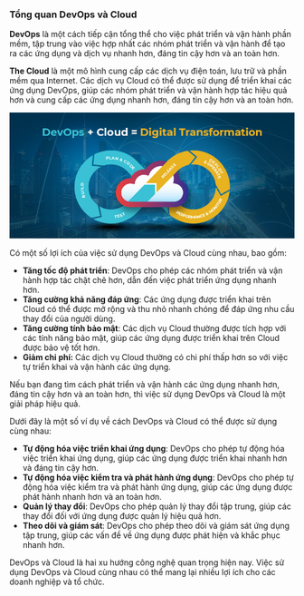 ### Tổng quan DevOps và Cloud

**DevOps** là một cách tiếp cận tổng thể cho việc phát triển và vận hành phần mềm, tập trung vào việc hợp nhất các nhóm phát triển và vận hành để tạo ra các ứng dụng và dịch vụ nhanh hơn, đáng tin cậy hơn và an toàn hơn.

**The Cloud** là một mô hình cung cấp các dịch vụ điện toán, lưu trữ và phần mềm qua Internet. Các dịch vụ Cloud có thể được sử dụng để triển khai các ứng dụng DevOps, giúp các nhóm phát triển và vận hành hợp tác hiệu quả hơn và cung cấp các ứng dụng nhanh hơn, đáng tin cậy hơn và an toàn hơn.

![img](../Image/Devops-And-Cloud.jpg)

Có một số lợi ích của việc sử dụng DevOps và Cloud cùng nhau, bao gồm:

- **Tăng tốc độ phát triển**: DevOps cho phép các nhóm phát triển và vận hành hợp tác chặt chẽ hơn, dẫn đến việc phát triển ứng dụng nhanh hơn.
- **Tăng cường khả năng đáp ứng**: Các ứng dụng được triển khai trên Cloud có thể được mở rộng và thu nhỏ nhanh chóng để đáp ứng nhu cầu thay đổi của người dùng.
- **Tăng cường tính bảo mật**: Các dịch vụ Cloud thường được tích hợp với các tính năng bảo mật, giúp các ứng dụng được triển khai trên Cloud được bảo vệ tốt hơn.
- **Giảm chi phí:** Các dịch vụ Cloud thường có chi phí thấp hơn so với việc tự triển khai và vận hành các ứng dụng.

Nếu bạn đang tìm cách phát triển và vận hành các ứng dụng nhanh hơn, đáng tin cậy hơn và an toàn hơn, thì việc sử dụng DevOps và Cloud là một giải pháp hiệu quả.

Dưới đây là một số ví dụ về cách DevOps và Cloud có thể được sử dụng cùng nhau:

- **Tự động hóa việc triển khai ứng dụng**: DevOps cho phép tự động hóa việc triển khai ứng dụng, giúp các ứng dụng được triển khai nhanh hơn và đáng tin cậy hơn.
- **Tự động hóa việc kiểm tra và phát hành ứng dụng**: DevOps cho phép tự động hóa việc kiểm tra và phát hành ứng dụng, giúp các ứng dụng được phát hành nhanh hơn và an toàn hơn.
- **Quản lý thay đổi**: DevOps cho phép quản lý thay đổi tập trung, giúp các thay đổi đối với ứng dụng được quản lý hiệu quả hơn.
- **Theo dõi và giám sát**: DevOps cho phép theo dõi và giám sát ứng dụng tập trung, giúp các vấn đề về ứng dụng được phát hiện và khắc phục nhanh hơn.

DevOps và Cloud là hai xu hướng công nghệ quan trọng hiện nay. Việc sử dụng DevOps và Cloud cùng nhau có thể mang lại nhiều lợi ích cho các doanh nghiệp và tổ chức.